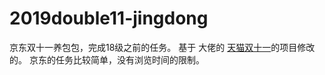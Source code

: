 # 2019double11-jingdong
京东双十一养包包，完成18级之前的任务。
基于 大佬的 [天猫双十一](https://github.com/ErazerControl/2019double11)的项目修改的。 京东的任务比较简单，没有浏览时间的限制。
